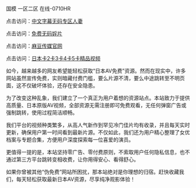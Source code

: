 国模 一区二区 在线-0710HR

点击访问：<a href="https://heiliaoga6s9v.pages.dev">中文字幕无码专区人妻</a>

点击访问：<a href="https://heiliaoe8ajia.pages.dev">免费无码婬片</a>

点击访问：<a href="https://heiliaowt0d7p.pages.dev">麻豆传媒官网</a>

点击访问：<a href="https://heiliaoga6s9v.pages.dev">日本卡2卡3卡4卡5卡精品视频</a>



如今，越来越多的网友希望能轻松获取“日本AV免费”资源。然而在现实中，许多网站虽然宣传免费，实则暗藏付费门槛，要么片源不清，要么中途跳转至不明页面，这不仅破坏体验，还存在安全隐患。

为了改变这种乱象，我们建立了一个真正为用户着想的资源站点。本站致力于提供高质量、日本原版AV视频，全部资源无需注册即可免费观看，无任何弹窗广告或强制跳转，使用过程简洁顺畅。

我们平台的视频种类繁多，从高人气新作到罕见冷门佳片均有收录，并且每天实时更新，确保用户第一时间看到最新片源。不仅如此，我们还为用户精心整理了女优档案与专题合集，方便用户深度探索每一位喜爱的演员。

更值得一提的是，本站坚持零广告、零付费原则，不索取用户任何隐私信息，也不通过第三方平台跳转变相收费，让你用得安心、看得舒心。

如果你曾被其他“伪免费”网站所困扰，那本站绝对是你理想的归宿。赶快收藏我们，每天轻松获取最新日本AV资源，尽享纯净观影体验！

<span style="display:none;">[Canonical link]( https://github.com/ln20250710/riben520 ）</span>
